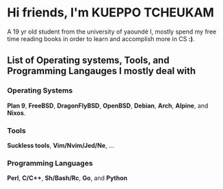 # Hi friends, I'm KUEPPO TCHEUKAM
A 19 yr old student from the university of yaoundé I, mostly spend my free time reading books in order to learn and accomplish more in CS **:)**.

## List of Operating systems, Tools, and Programming Langauges I mostly deal with

### Operating Systems
**Plan 9**, **FreeBSD**, **DragonFlyBSD**, **OpenBSD**, **Debian**, **Arch**, **Alpine**, and **Nixos**.

### Tools
**Suckless tools**, **Vim/Nvim/Jed/Ne**, ...

### Programming Languages
**Perl**, **C/C++**, **Sh/Bash/Rc**, **Go**, and **Python**
